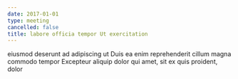 ```yaml
---
date: 2017-01-01
type: meeting
cancelled: false
title: labore officia tempor Ut exercitation
---
```

eiusmod deserunt ad adipiscing ut Duis ea enim reprehenderit cillum magna commodo tempor Excepteur aliquip dolor qui amet, sit ex quis proident, dolor